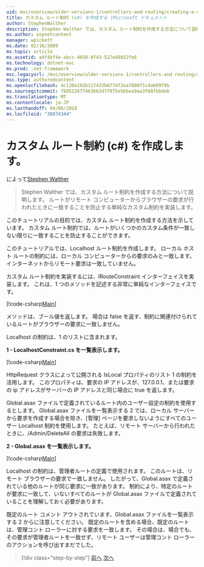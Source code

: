 ```yaml
---
uid: mvc/overview/older-versions-1/controllers-and-routing/creating-a-custom-route-constraint-cs
title: カスタム ルート制約 (c#) を作成する |Microsoft ドキュメント
author: StephenWalther
description: Stephen Walther では、カスタム ルート制約を作成する方法について説明します。 単純な実装により、ルートを防止するカスタムの制約に一致する w.
ms.author: aspnetcontent
manager: wpickett
ms.date: 02/16/2009
ms.topic: article
ms.assetid: a4f4bf4e-abcc-4650-8f43-527e48b52fe6
ms.technology: dotnet-mvc
ms.prod: .net-framework
msc.legacyurl: /mvc/overview/older-versions-1/controllers-and-routing/creating-a-custom-route-constraint-cs
msc.type: authoredcontent
ms.openlocfilehash: 4c120a102b117433b6774f2ea7800f1c4a609f8b
ms.sourcegitcommit: f8852267f463b62d7f975e56bea9aa3f68fbbdeb
ms.translationtype: MT
ms.contentlocale: ja-JP
ms.lasthandoff: 04/06/2018
ms.locfileid: "30874344"
---
```

<a name="creating-a-custom-route-constraint-c"></a>カスタム ルート制約 (c#) を作成します。
====================
によって[Stephen Walther](https://github.com/StephenWalther)

> Stephen Walther では、カスタム ルート制約を作成する方法について説明します。 ルートがリモート コンピューターからブラウザーの要求が行われたときに一致することを防止する単純なカスタム制約を実装します。


このチュートリアルの目的では、カスタム ルート制約を作成する方法を示しています。 カスタム ルート制約では、ルートがいくつかのカスタム条件が一致しない限りに一致することを防止することができます。

このチュートリアルでは、Localhost ルート制約を作成します。 ローカル ホスト ルートの制約には、ローカル コンピューターからの要求のみと一致します。 インターネットからリモート要求は一致していません。

カスタム ルート制約を実装するには、IRouteConstraint インターフェイスを実装します。 これは、1 つのメソッドを記述する非常に単純なインターフェイスです。

[!code-csharp[Main](creating-a-custom-route-constraint-cs/samples/sample1.cs)]

メソッドは、ブール値を返します。 場合は false を返す、制約に関連付けられているルートがブラウザーの要求に一致しません。

Localhost の制約は、1 のリストに含まれます。

**1 - LocalhostConstraint.cs を一覧表示します。**

[!code-csharp[Main](creating-a-custom-route-constraint-cs/samples/sample2.cs)]

HttpRequest クラスによって公開される IsLocal プロパティのリスト 1 の制約を活用します。 このプロパティは、要求の IP アドレスが、127.0.0.1、または要求の ip アドレスがサーバーの IP アドレスと同じ場合に true を返します。

Global.asax ファイルで定義されているルート内のユーザー設定の制約を使用するとします。 Global.asax ファイルを一覧表示する 2 では、ローカル サーバーから要求を作成する場合を除き、[管理] ページを要求しないようにすべてのユーザー Localhost 制約を使用します。 たとえば、リモート サーバーから行われたときに、/Admin/DeleteAll の要求は失敗します。

**2 - Global.asax を一覧表示します。**

[!code-csharp[Main](creating-a-custom-route-constraint-cs/samples/sample3.cs)]

Localhost の制約は、管理者ルートの定義で使用されます。 このルートは、リモート ブラウザーの要求で一致しません。 したがって、Global.asax で定義されている他のルートが同じ要求に一致があります。 制約により、特定のルートが要求に一致して、いないすべてのルートが Global.asax ファイルで定義されていることを理解しておく必要があります。

既定のルート コメント アウトされています、Global.asax ファイルを一覧表示する 2 からに注意してください。 既定のルートを含める場合、既定のルートは、管理コント ローラーに対する要求を一致します。 その場合は、場合でも、その要求が管理者ルートを一致せず、リモート ユーザーは管理コント ローラーのアクションを呼び出すまだでした。

> [!div class="step-by-step"]
> [前へ](creating-a-route-constraint-cs.md)
> [次へ](asp-net-mvc-controller-overview-vb.md)
